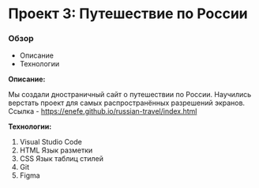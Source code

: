 # Проект 3: Путешествие по России

### Обзор
* Описание
* Технологии

**Описание:**

Мы создали дностраничный сайт о путешествии по России.
Научились верстать проект для самых распространённых разрешений экранов.
Ссылка - https://enefe.github.io/russian-travel/index.html 

**Технологии:**
1. Visual Studio Code
2. HTML Язык разметки
3. CSS Язык таблиц стилей
4. Git
5. Figma

